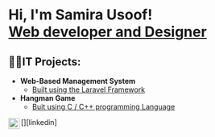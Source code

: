 <h1>Hi, I'm Samira Usoof! <br/><a href="https://github.com/2022Samira">Web developer and Designer</a></h1>

<h2>👨‍💻IT Projects:</h2>

- <b>Web-Based Management System</b>
  - [Built using the Laravel Framework](https://github.com/)
- <b>Hangman Game</b>
  - [Buit using C / C++ programming Language](https://github.com/)
 

[<img align="left" alt="JoshMadakor | LinkedIn" width="22px" src="https://www.linkedin.com/in/samira-usoof-477623167/npm/simple-icons@v3/icons/linkedin.svg" />][linkedin]






